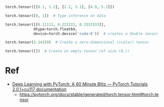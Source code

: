 

```python
torch.tensor([[0.1, 1.2], [2.2, 3.1], [4.9, 5.2]])

torch.tensor([0, 1])  # Type inference on data

torch.tensor([[0.11111, 0.222222, 0.3333333]],
             dtype=torch.float64,
             device=torch.device('cuda:0'))  # creates a double tensor on a CUDA device

torch.tensor(3.14159)  # Create a zero-dimensional (scalar) tensor

torch.tensor([])  # Create an empty tensor (of size (0,))
```







# Ref

- [Deep Learning with PyTorch: A 60 Minute Blitz — PyTorch Tutorials 2.0.1+cu117 documentation](https://pytorch.org/tutorials/beginner/deep_learning_60min_blitz.html)
  - https://pytorch.org/docs/stable/generated/torch.tensor.html#torch.tensor